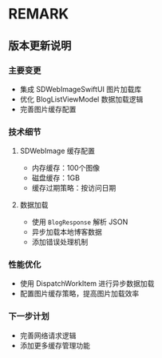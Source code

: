 # REMARK

## 版本更新说明

### 主要变更
- 集成 SDWebImageSwiftUI 图片加载库
- 优化 BlogListViewModel 数据加载逻辑
- 完善图片缓存配置

### 技术细节
1. SDWebImage 缓存配置
   - 内存缓存：100个图像
   - 磁盘缓存：1GB
   - 缓存过期策略：按访问日期

2. 数据加载
   - 使用 `BlogResponse` 解析 JSON
   - 异步加载本地博客数据
   - 添加错误处理机制

### 性能优化
- 使用 DispatchWorkItem 进行异步数据加载
- 配置图片缓存策略，提高图片加载效率

### 下一步计划
- 完善网络请求逻辑
- 添加更多缓存管理功能
